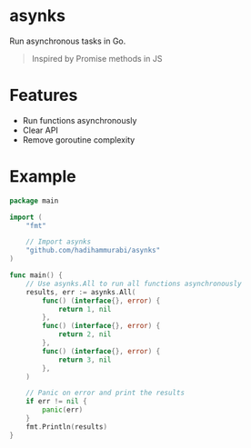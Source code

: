 # asynks
Run asynchronous tasks in Go.

> Inspired by Promise methods in JS

# Features
* Run functions asynchronously
* Clear API
* Remove goroutine complexity

# Example
```go
package main

import (
	"fmt"

	// Import asynks
	"github.com/hadihammurabi/asynks"
)

func main() {
	// Use asynks.All to run all functions asynchronously
	results, err := asynks.All(
		func() (interface{}, error) {
			return 1, nil
		},
		func() (interface{}, error) {
			return 2, nil
		},
		func() (interface{}, error) {
			return 3, nil
		},
	)

	// Panic on error and print the results
	if err != nil {
		panic(err)
	}
	fmt.Println(results)
}
```
